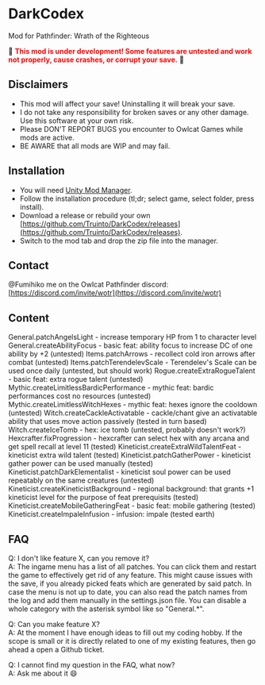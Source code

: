 # DarkCodex
Mod for Pathfinder: Wrath of the Righteous

:construction: <span style="color:red">**This mod is under development! Some features are untested and work not properly, cause crashes, or corrupt your save.**</span> :construction:

Disclaimers
-----------
* This mod will affect your save! Uninstalling it will break your save.
* I do not take any responsibility for broken saves or any other damage. Use this software at your own risk.
* Please DON'T REPORT BUGS you encounter to Owlcat Games while mods are active.
* BE AWARE that all mods are WIP and may fail.

Installation
-----------
* You will need [Unity Mod Manager](https://www.nexusmods.com/site/mods/21).
* Follow the installation procedure (tl;dr; select game, select folder, press install).
* Download a release or rebuild your own [https://github.com/Truinto/DarkCodex/releases](https://github.com/Truinto/DarkCodex/releases).
* Switch to the mod tab and drop the zip file into the manager.

Contact
-----------
@Fumihiko me on the Owlcat Pathfinder discord: [https://discord.com/invite/wotr](https://discord.com/invite/wotr)

Content
-----------
General.patchAngelsLight - increase temporary HP from 1 to character level
General.createAbilityFocus - basic feat: ability focus to increase DC of one ability by +2 (untested)
Items.patchArrows - recollect cold iron arrows after combat (untested)
Items.patchTerendelevScale - Terendelev's Scale can be used once daily (untested, but should work)
Rogue.createExtraRogueTalent - basic feat: extra rogue talent (untested)
Mythic.createLimitlessBardicPerformance - mythic feat: bardic performances cost no resources (untested)
Mythic.createLimitlessWitchHexes - mythic feat: hexes ignore the cooldown (untested)
Witch.createCackleActivatable - cackle/chant give an activatable ability that uses move action passively (tested in turn based)
Witch.createIceTomb - hex: ice tomb (untested, probably doesn't work?)
Hexcrafter.fixProgression - hexcrafter can select hex with any arcana and get spell recall at level 11 (tested)
Kineticist.createExtraWildTalentFeat - kineticist extra wild talent (tested)
Kineticist.patchGatherPower - kineticist gather power can be used manually (tested)
Kineticist.patchDarkElementalist - kineticist soul power can be used repeatably on the same creatures (untested)
Kineticist.createKineticistBackground - regional background: that grants +1 kineticist level for the purpose of feat prerequisits (tested)
Kineticist.createMobileGatheringFeat - basic feat: mobile gathering (tested)
Kineticist.createImpaleInfusion - infusion: impale (tested earth)

FAQ
-----------
Q: I don't like feature X, can you remove it? \
A: The ingame menu has a list of all patches. You can click them and restart the game to effectively get rid of any feature. This might cause issues with the save, if you already picked feats which are generated by said patch. In case the menu is not up to date, you can also read the patch names from the log and add them manually in the settings.json file. You can disable a whole category with the asterisk symbol like so "General.*".

Q: Can you make feature X? \
A: At the moment I have enough ideas to fill out my coding hobby. If the scope is small or it is directly related to one of my existing features, then go ahead a open a Github ticket.

Q: I cannot find my question in the FAQ, what now? \
A: Ask me about it :smile:
